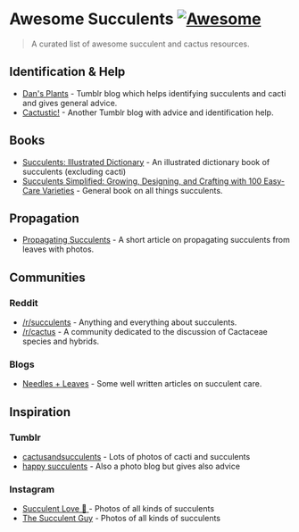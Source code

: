 # Awesome Succulents [![Awesome](https://cdn.rawgit.com/sindresorhus/awesome/d7305f38d29fed78fa85652e3a63e154dd8e8829/media/badge.svg)](https://github.com/sindresorhus/awesome)

> A curated list of awesome succulent and cactus resources.

## Identification & Help
- [Dan's Plants](http://cactusmandan.tumblr.com/) - Tumblr blog which helps identifying succulents and cacti and gives general advice.
- [Cactustic!](http://cactustic.tumblr.com/) - Another Tumblr blog with advice and identification help.

## Books
- [Succulents: Illustrated Dictionary](https://www.amazon.com/Succulents-Illustrated-Dictionary-Maurizio-Sajeva/dp/0881923982) - An illustrated dictionary book of succulents (excluding cacti)
- [Succulents Simplified: Growing, Designing, and Crafting with 100 Easy-Care Varieties](https://www.amazon.com/dp/1604693932/ref=wl_it_dp_o_pd_S_ttl?_encoding=UTF8&colid=2YPBPQLCIVLWK&coliid=I1M5F7FK2IJS6W) - General book on all things succulents.

## Propagation
- [Propagating Succulents](https://needlesandleaves.squarespace.com/blog/2013/5/31/propagating-leggy-succulents) - A short article on propagating succulents from leaves with photos.

## Communities
### Reddit
- [/r/succulents](https://www.reddit.com/r/succulents/) - Anything and everything about succulents.
- [/r/cactus](https://www.reddit.com/r/cactus) - A community dedicated to the discussion of Cactaceae species and hybrids.

### Blogs
- [Needles + Leaves](http://needlesandleaves.net/succulents/) - Some well written articles on succulent care.

## Inspiration
### Tumblr
- [cactusandsucculents](http://cactusandsucculent.tumblr.com/) - Lots of photos of cacti and succulents
- [happy succulents](http://happysucculents.tumblr.com/) - Also a photo blog but gives also advice

### Instagram
- [Succulent Love 💚 ](https://www.instagram.com/succulove/) - Photos of all kinds of succulents
- [The Succulent Guy](https://www.instagram.com/thesucculentguy/) - Photos of all kinds of succulents
